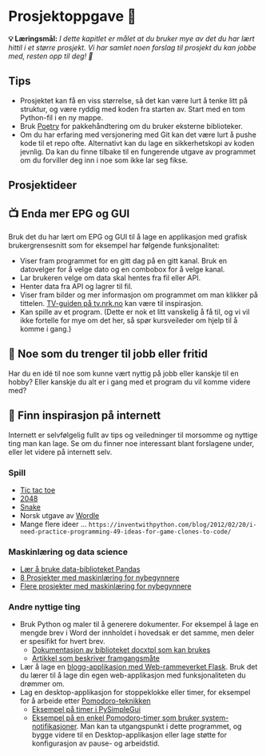 # Prosjektoppgave 🎉

**💡 Læringsmål:** _I dette kapitlet er målet at du bruker mye av det du har lært hittil i et større prosjekt. Vi har samlet noen forslag til prosjekt du kan jobbe med, resten opp til deg! 🌟_

## Tips

* Prosjektet kan få en viss størrelse, så det kan være lurt å tenke litt på struktur, og være ryddig med koden fra starten av. Start med en tom Python-fil i en ny mappe.
* Bruk [Poetry](../kap3/1_pakkebehandler.md) for pakkehåndtering om du bruker eksterne biblioteker.
* Om du har erfaring med versjonering med Git kan det være lurt å pushe kode til et repo ofte. Alternativt kan du lage en sikkerhetskopi av koden jevnlig. Da kan du finne tilbake til en fungerende utgave av programmet om du forviller deg inn i noe som ikke lar seg fikse.

## Prosjektideer

<!-- toc -->

## 📺 Enda mer EPG og GUI

Bruk det du har lært om EPG og GUI til å lage en applikasjon med grafisk brukergrensesnitt som for eksempel har følgende funksjonalitet:

* Viser fram programmet for en gitt dag på en gitt kanal. Bruk en datovelger for å velge dato og en combobox for å velge kanal.
* Lar brukeren velge om data skal hentes fra fil eller API.
* Henter data fra API og lagrer til fil.
* Viser fram bilder og mer informasjon om programmet om man klikker på tittelen. [TV-guiden på tv.nrk.no](https://tv.nrk.no/guide/) kan være til inspirasjon.
* Kan spille av et program. (Dette er nok et litt vanskelig å få til, og vi vil ikke fortelle for mye om det her, så spør kursveileder om hjelp til å komme i gang.)

## 🎯 Noe som du trenger til jobb eller fritid

Har du en idé til noe som kunne vært nyttig på jobb eller kanskje til en hobby? Eller kanskje du alt er i gang med et program du vil komme videre med?

## 🧩 Finn inspirasjon på internett

Internett er selvfølgelig fullt av tips og veiledninger til morsomme og nyttige ting man kan lage. Se om du finner noe interessant blant forslagene under, eller let videre på internett selv. 

### Spill

* [Tic tac toe](https://en.wikipedia.org/wiki/Tic-tac-toe)
* [2048](https://en.wikipedia.org/wiki/2048_(video_game))
* [Snake](https://en.wikipedia.org/wiki/Snake_(video_game_genre))
* Norsk utgave av [Wordle](https://en.wikipedia.org/wiki/Wordle)
* Mange flere ideer ... `https://inventwithpython.com/blog/2012/02/20/i-need-practice-programming-49-ideas-for-game-clones-to-code/`

### Maskinlæring og data science

* [Lær å bruke data-biblioteket Pandas](https://www.learndatasci.com/tutorials/python-pandas-tutorial-complete-introduction-for-beginners/)
* [8 Prosjekter med maskinlæring for nybegynnere](https://elitedatascience.com/machine-learning-projects-for-beginners#neural-network)
* [Flere prosjekter med maskinlæring for nybegynnere](https://www.geeksforgeeks.org/machine-learning-projects/#Beginners)

### Andre nyttige ting

* Bruk Python og maler til å generere dokumenter. For eksempel å lage en mengde brev i Word der innholdet i hovedsak er det samme, men deler er spesifikt for hvert brev. 
    * [Dokumentasjon av biblioteket docxtpl som kan brukes](https://docxtpl.readthedocs.io/en/latest/) 
    * [Artikkel som beskriver framgangsmåte](https://towardsdatascience.com/5-python-projects-to-automate-your-life-from-beginner-to-advanced-90fe29a7d664)
* Lær å lage en [blogg-applikasjon med Web-rammeverket Flask](https://flask.palletsprojects.com/en/2.3.x/tutorial/). Bruk det du lærer til å lage din egen web-applikasjon med funksjonaliteten du drømmer om.
* Lag en desktop-applikasjon for stoppeklokke eller timer, for eksempel for å arbeide etter [Pomodoro-teknikken](https://no.wikipedia.org/wiki/Pomodoro-teknikken)
    * [Eksempel på timer i PySimpleGui](https://www.pysimplegui.org/en/latest/cookbook/#desktop-floating-widget-timer)
    * [Eksempel på en enkel Pomodoro-timer som bruker system-notifikasjoner](https://dev.to/code_jedi/create-a-simple-pomodoro-timer-in-python-l97). Man kan ta utgangspunkt i dette programmet, og bygge videre til en Desktop-applikasjon eller lage støtte for konfigurasjon av pause- og arbeidstid.  
